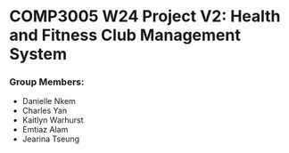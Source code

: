 # COMP3005 W24 Project V2: Health and Fitness Club Management System

### Group Members:

- Danielle Nkem
- Charles Yan
- Kaitlyn Warhurst
- Emtiaz Alam
- Jearina Tseung
